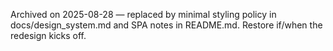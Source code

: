 Archived on 2025-08-28 — replaced by minimal styling policy in docs/design_system.md and SPA notes in README.md. Restore if/when the redesign kicks off.
